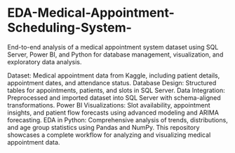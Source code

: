 # EDA-Medical-Appointment-Scheduling-System-
End-to-end analysis of a medical appointment system dataset using SQL Server, Power BI, and Python for database management, visualization, and exploratory data analysis.

Dataset: Medical appointment data from Kaggle, including patient details, appointment dates, and attendance status.
Database Design: Structured tables for appointments, patients, and slots in SQL Server.
Data Integration: Preprocessed and imported dataset into SQL Server with schema-aligned transformations.
Power BI Visualizations: Slot availability, appointment insights, and patient flow forecasts using advanced modeling and ARIMA forecasting.
EDA in Python: Comprehensive analysis of trends, distributions, and age group statistics using Pandas and NumPy.
This repository showcases a complete workflow for analyzing and visualizing medical appointment data.
